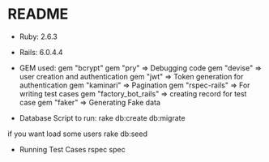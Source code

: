 # README

* Ruby: 2.6.3
* Rails: 6.0.4.4

* GEM used:
gem "bcrypt" 
gem "pry" => Debugging code
gem "devise" => user creation and authentication
gem "jwt" => Token generation for authentication
gem "kaminari" => Pagination
gem "rspec-rails" => For writing test cases
gem "factory_bot_rails" => creating record for test case
gem "faker" => Generating Fake data

* Database 
Script to run: 
rake db:create db:migrate

if you want load some users
rake db:seed


* Running Test Cases
rspec spec

